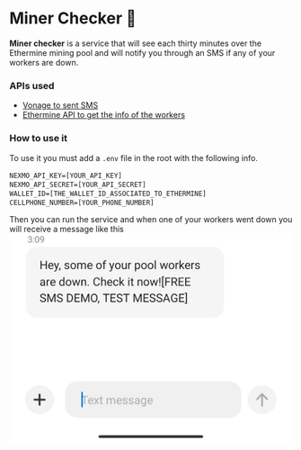 # Miner Checker :eyes: 
**Miner checker** is a service that will see each thirty minutes over the Ethermine mining pool and will notify you through an SMS if any of your workers are down.

### APIs used
* [Vonage to sent SMS](https://www.vonage.com.ar/)
* [Ethermine API to get the info of the workers](https://ethermine.org/api/)

### How to use it
To use it you must add a `.env` file in the root with the following info.
```
NEXMO_API_KEY=[YOUR_API_KEY]
NEXMO_API_SECRET=[YOUR_API_SECRET]
WALLET_ID=[THE_WALLET_ID_ASSOCIATED_TO_ETHERMINE]
CELLPHONE_NUMBER=[YOUR_PHONE_NUMBER]
```
Then you can run the service and when one of your workers went down you will receive a message like this
![message](./images/message_notification.png)